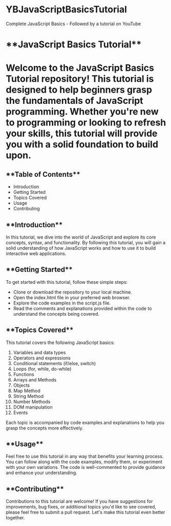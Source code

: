 # YBJavaScriptBasicsTutorial
Complete JavaScript Basics - Followed by a tutorial on YouTube

<h1> **JavaScript Basics Tutorial** <h1>

  <p>
Welcome to the JavaScript Basics Tutorial repository! This tutorial is designed to help beginners grasp the fundamentals of JavaScript programming. Whether you're new to programming or looking to refresh your skills, this tutorial will provide you with a solid foundation to build upon. </p>

  <h2> **Table of Contents** </h2>

<ul>
  <li> Introduction </li>
  <li> Getting Started </li>
  <li> Topics Covered </li>
  <li> Usage </li>
  <li> Contributing </li>
</ul>
  
  <h2> **Introduction** </h2>
  
<p> In this tutorial, we dive into the world of JavaScript and explore its core concepts, syntax, and functionality. By following this tutorial, you will gain a solid understanding of how JavaScript works and how to use it to build interactive web applications. </p>

  <h2> **Getting Started** </h2>
  
<p> To get started with this tutorial, follow these simple steps: <p>

  <ul>
    <li> Clone or download the repository to your local machine. </li>
    <li> Open the index.html file in your preferred web browser.</li>
    <li> Explore the code examples in the script.js file. </li>
    <li> Read the comments and explanations provided within the code to understand the concepts being covered. </li>
  </ul>

  <h2>  **Topics Covered** </h2>
  <p> This tutorial covers the following JavaScript basics: </p>

  <ol> 
    <li> Variables and data types </li>
    <li> Operators and expressions</li>
    <li> Conditional statements (if/else, switch)</li>
    <li> Loops (for, while, do-while)</li>
    <li> Functions</li>
    <li> Arrays and Methods</li>
    <li> Objects</li>
    <li> Map Method</li>
    <li> String Method</li>
    <li> Number Methods</li>
    <li> DOM manipulation</li>
    <li> Events</li>
  </ol>
<p> Each topic is accompanied by code examples and explanations to help you grasp the concepts more effectively. </p>

  <h2> **Usage** </h2>
  
<p> Feel free to use this tutorial in any way that benefits your learning process. You can follow along with the code examples, modify them, or experiment with your own variations. The code is well-commented to provide guidance and enhance your understanding. <p>

  <h2> **Contributing** </h2>
<p> Contributions to this tutorial are welcome! If you have suggestions for improvements, bug fixes, or additional topics you'd like to see covered, please feel free to submit a pull request. Let's make this tutorial even better together. </p>
